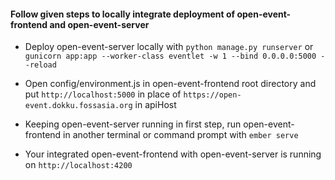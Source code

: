 #### Follow given steps to locally integrate deployment of open-event-frontend and open-event-server

- Deploy open-event-server locally with `python manage.py runserver` or `gunicorn app:app --worker-class eventlet -w 1 --bind 0.0.0.0:5000 --reload
`

- Open config/environment.js in open-event-frontend root directory and put `http://localhost:5000` in place of `https://open-event.dokku.fossasia.org` in apiHost

- Keeping open-event-server running in first step, run open-event-frontend in another terminal or command prompt with `ember serve`

- Your integrated open-event-frontend with open-event-server is running on `http://localhost:4200`
